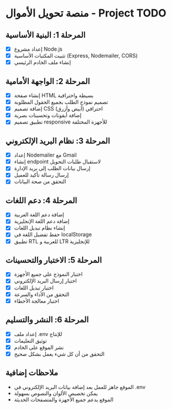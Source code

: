 # منصة تحويل الأموال - Project TODO

## المرحلة 1: البنية الأساسية
- [x] إعداد مشروع Node.js
- [x] تثبيت المكتبات الأساسية (Express, Nodemailer, CORS)
- [x] إنشاء ملف الخادم الرئيسي

## المرحلة 2: الواجهة الأمامية
- [x] إنشاء صفحة HTML بسيطة واحترافية
- [x] تصميم نموذج الطلب بجميع الحقول المطلوبة
- [x] إضافة تصميم CSS احترافي (أبيض وأزرق)
- [x] إضافة أيقونات وتحسينات بصرية
- [x] تطبيق تصميم responsive للأجهزة المختلفة

## المرحلة 3: نظام البريد الإلكتروني
- [x] إعداد Nodemailer مع Gmail
- [x] إنشاء endpoint لاستقبال طلبات التحويل
- [x] إرسال بيانات الطلب إلى بريد الإدارة
- [x] إرسال رسالة تأكيد للعميل
- [x] التحقق من صحة البيانات

## المرحلة 4: دعم اللغات
- [x] إضافة دعم اللغة العربية
- [x] إضافة دعم اللغة الإنجليزية
- [x] إنشاء نظام تبديل اللغات
- [x] حفظ تفضيل اللغة في localStorage
- [x] تطبيق RTL للعربية و LTR للإنجليزية

## المرحلة 5: الاختبار والتحسينات
- [x] اختبار النموذج على جميع الأجهزة
- [x] اختبار إرسال البريد الإلكتروني
- [x] اختبار تبديل اللغات
- [x] التحقق من الأداء والسرعة
- [x] اختبار معالجة الأخطاء

## المرحلة 6: النشر والتسليم
- [x] إعداد ملف .env للإنتاج
- [x] توثيق التعليمات
- [x] نشر الموقع على الخادم
- [x] التحقق من أن كل شيء يعمل بشكل صحيح

## ملاحظات إضافية
- الموقع جاهز للعمل بعد إضافة بيانات البريد الإلكتروني في .env
- يمكن تخصيص الألوان والنصوص بسهولة
- الموقع يدعم جميع الأجهزة والمتصفحات الحديثة

